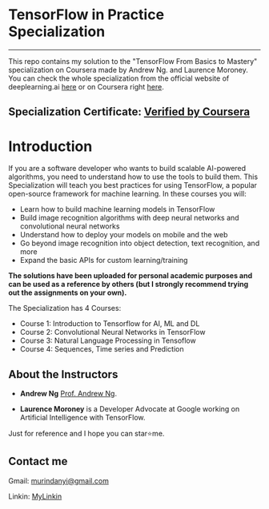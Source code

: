 # TensorFlow in Practice Specialization
******************************************************

This repo contains my solution to the "TensorFlow From Basics to Mastery" specialization on Coursera made by Andrew Ng. and Laurence Moroney. You can check the whole specialization from the official website of deeplearning.ai [here](https://www.deeplearning.ai/tensorflow-from-basics-to-mastery/) or on Coursera right [here](https://www.coursera.org/collections/tensorflow-deeplearning-ai).

## Specialization Certificate:  [Verified by Coursera](https://www.coursera.org/account/accomplishments/specialization/9P5W2L2BJFVM)

# Introduction 
If you are a software developer who wants to build scalable AI-powered algorithms, you need to understand how to use the tools to build them. This Specialization will teach you best practices for using TensorFlow, a popular open-source framework for machine learning. In these courses you will:

- Learn how to build machine learning models in TensorFlow
- Build image recognition algorithms with deep neural networks and convolutional neural networks
- Understand how to deploy your models on mobile and the web
- Go beyond image recognition into object detection, text recognition, and more
- Expand the basic APIs for custom learning/training

**The solutions have been uploaded for personal academic purposes and can be used as a reference by others (but I strongly recommend trying out the assignments on your own).**


The Specialization has 4 Courses:

- Course 1: Introduction to Tensorflow for AI, ML and DL
- Course 2: Convolutional Neural Networks in TensorFlow
- Course 3: Natural Language Processing in Tensoflow
- Course 4: Sequences, Time series and Prediction 


## About the Instructors

- **Andrew Ng**  [Prof. Andrew Ng](https://www.coursera.org/instructor/andrewng).

- **Laurence Moroney** is a Developer Advocate at Google working on Artificial Intelligence with TensorFlow. 
  

Just for reference and I hope you can star⭐me.

## Contact me
  
  Gmail: murindanyi@gmail.com
  
  Linkin: [MyLinkin](https://www.linkedin.com/in/murindanyi-sudi-aa8793150/) 
